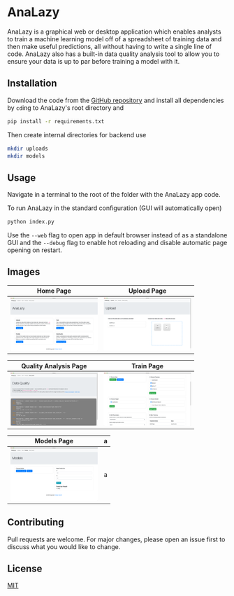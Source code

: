 # AnaLazy

AnaLazy is a graphical web or desktop application which enables analysts to train a machine learning model off of a spreadsheet of training data and then make useful predictions, all without having to write a single line of code. AnaLazy also has a built-in data quality analysis tool to allow you to ensure your data is up to par before training a model with it.

## Installation

Download the code from the [GitHub repository](https://github.com/prathgan/AnaLazy) and install all dependencies by `cd`ing to AnaLazy's root directory and

```bash
pip install -r requirements.txt
```

Then create internal directories for backend use

```bash
mkdir uploads
mkdir models
```

## Usage
Navigate in a terminal to the root of the folder with the AnaLazy app code.

To run AnaLazy in the standard configuration (GUI will automatically open)
```bash
python index.py
```

Use the `--web` flag to open app in default browser instead of as a standalone GUI and the `--debug` flag to enable hot reloading and disable automatic page opening on restart.

## Images
Home Page           |  Upload Page
:-------------------------:|:-------------------------:
<img src="demo_images/home_screenshot.png" alt="home" width="200"/>  |  <img src="demo_images/upload_screenshot.png" alt="upload" width="200"/>

Quality Analysis Page          |  Train Page
:-------------------------:|:-------------------------:
<img src="demo_images/quality_screenshot.png" alt="quality" width="200"/>  |  <img src="demo_images/train_screenshot.png" alt="train" width="200"/>

Models Page          |   a
:-------------------------:|:-------------------------:
<img src="demo_images/models_screenshot.png" alt="models" width="200"/>  |  a

## Contributing
Pull requests are welcome. For major changes, please open an issue first to discuss what you would like to change.

## License
[MIT](https://choosealicense.com/licenses/mit/)